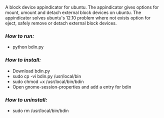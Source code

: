 A block device appindicator for ubuntu. The appindicator gives options for mount, umount and detach external block devices on ubuntu.
The appindicator solves ubuntu's 12.10 problem where not exists option for eject, safely remove or detach external block devices.

### *How to run:*

* python bdin.py

### *How to install:*

* Download bdin.py
* sudo cp -vi bdin.py /usr/local/bin
* sudo chmod +x /usr/local/bin/bdin
* Open gnome-session-properties and add a entry for bdin
 
### *How to uninstall:*

* sudo rm /usr/local/bin/bdin


